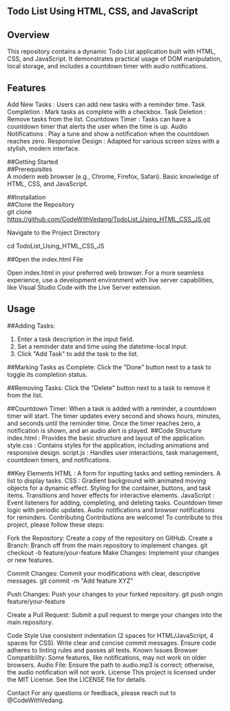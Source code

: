  ## Todo List Using HTML, CSS, and JavaScript
  
 ## Overview  
This repository contains a dynamic Todo List application built with HTML, CSS, and JavaScript. It demonstrates practical usage of DOM manipulation, local storage, and includes a countdown timer with audio notifications.

 ## Features  
 Add New Tasks  : Users can add new tasks with a reminder time.
 Task Completion  : Mark tasks as complete with a checkbox.
 Task Deletion  : Remove tasks from the list.
 Countdown Timer  : Tasks can have a countdown timer that alerts the user when the time is up.
 Audio Notifications  : Play a tune and show a notification when the countdown reaches zero.
 Responsive Design  : Adapted for various screen sizes with a stylish, modern interface.

  ##Getting Started  
  ##Prerequisites  
A modern web browser (e.g., Chrome, Firefox, Safari).
Basic knowledge of HTML, CSS, and JavaScript.

 ##Installation  
  ##Clone the Repository  
git clone https://github.com/CodeWithVedang/TodoList_Using_HTML_CSS_JS.git

  Navigate to the Project Directory
  
cd TodoList_Using_HTML_CSS_JS

##0pen the index.html File

Open index.html in your preferred web browser. For a more seamless experience, use a development environment with live server capabilities, like Visual Studio Code with the Live Server extension.

 ## Usage  
##Adding Tasks:
1. Enter a task description in the input field.
2. Set a reminder date and time using the datetime-local input.
3. Click "Add Task" to add the task to the list.

##Marking Tasks as Complete:
Click the "Done" button next to a task to toggle its completion status.

##Removing Tasks:
Click the "Delete" button next to a task to remove it from the list.

##Countdown Timer:
When a task is added with a reminder, a countdown timer will start.
The timer updates every second and shows hours, minutes, and seconds until the reminder time.
Once the timer reaches zero, a notification is shown, and an audio alert is played.
##Code Structure
  index.html  : Provides the basic structure and layout of the application.
  style.css  : Contains styles for the application, including animations and responsive design.
  script.js  : Handles user interactions, task management, countdown timers, and notifications.

##Key Elements
  HTML  :
A form for inputting tasks and setting reminders.
A list to display tasks.
  CSS  :
Gradient background with animated moving objects for a dynamic effect.
Styling for the container, buttons, and task items.
Transitions and hover effects for interactive elements.
  JavaScript  :
Event listeners for adding, completing, and deleting tasks.
Countdown timer logic with periodic updates.
Audio notifications and browser notifications for reminders.
Contributing
Contributions are welcome! To contribute to this project, please follow these steps:

Fork the Repository: Create a copy of the repository on GitHub.
Create a Branch: Branch off from the main repository to implement changes.
git checkout -b feature/your-feature
Make Changes: Implement your changes or new features.

Commit Changes: Commit your modifications with clear, descriptive messages.
git commit -m "Add feature XYZ"

Push Changes: Push your changes to your forked repository.
git push origin feature/your-feature

Create a Pull Request: Submit a pull request to merge your changes into the main repository.

Code Style
Use consistent indentation (2 spaces for HTML/JavaScript, 4 spaces for CSS).
Write clear and concise commit messages.
Ensure code adheres to linting rules and passes all tests.
Known Issues
Browser Compatibility: Some features, like notifications, may not work on older browsers.
Audio File: Ensure the path to audio.mp3 is correct; otherwise, the audio notification will not work.
License
This project is licensed under the MIT License. See the LICENSE file for details.

Contact
For any questions or feedback, please reach out to @CodeWithVedang.

